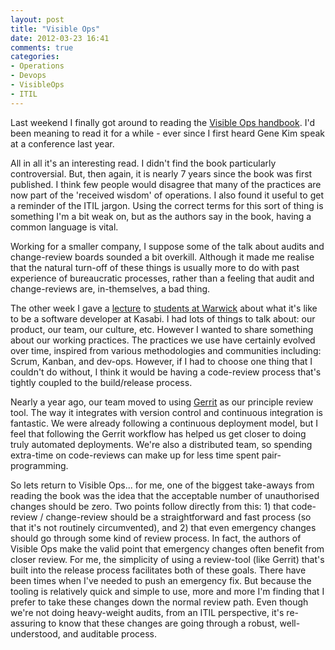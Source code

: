 ```yaml
---
layout: post
title: "Visible Ops"
date: 2012-03-23 16:41
comments: true
categories:
- Operations
- Devops
- VisibleOps
- ITIL
---
```


Last weekend I finally got around to reading
the [Visible Ops handbook](http://www.amazon.co.uk/Visible-Ops-Handbook-Implementing-Practical/dp/0975568612). I'd
been meaning to read it for a while - ever since I first heard Gene Kim speak at
a conference last year.

All in all it's an interesting read. I didn't find the book particularly
controversial. But, then again, it is nearly 7 years since the book was first
published. I think few people would disagree that many of the practices are
now part of the 'received wisdom' of operations. I also found it useful to get
a reminder of the ITIL jargon. Using the correct terms for this sort of thing
is something I'm a bit weak on, but as the authors say in the book, having a
common language is vital.
<!-- more -->

Working for a smaller company, I suppose some of the talk about audits and
change-review boards sounded a bit overkill. Although it made me realise that
the natural turn-off of these things is usually more to do with past
experience of bureaucratic processes, rather than a feeling that audit and
change-reviews are, in-themselves, a bad thing.

The other week I gave a [lecture](http://www.slideshare.net/cpcare/warwick-2012)
to [students at Warwick](http://www2.warwick.ac.uk/fac/sci/dcs/teaching/material/cs321/)
about what it's like to
be a software developer at Kasabi. I had lots of things to talk about:
our product, our team, our culture, etc. However I wanted to share something
about our working practices. The practices we use have certainly evolved over
time, inspired from various methodologies and communities including: Scrum,
Kanban, and dev-ops. However, if I had to choose one thing that I couldn't do
without, I think it would be having a code-review process that's tightly
coupled to the build/release process.

Nearly a year ago, our team moved to
using [Gerrit](http://code.google.com/p/gerrit/) as our principle review
tool. The way it integrates with version control and continuous integration is
fantastic. We were already following a continuous deployment model, but I feel
that following the Gerrit workflow has helped us get closer to doing truly
automated deployments. We're also a distributed team, so spending extra-time
on code-reviews can make up for less time spent pair-programming.

So lets return to Visible Ops... for me, one of the biggest take-aways from
reading the book was the idea that the acceptable number of unauthorised
changes should be zero. Two points follow directly from this: 1) that
code-review / change-review should be a straightforward and fast process (so
that it's not routinely circumvented), and 2) that even emergency changes
should go through some kind of review process. In fact, the authors of Visible
Ops make the valid point that emergency changes often benefit from closer
review. For me, the simplicity of using a review-tool (like Gerrit) that's
built into the release process facilitates both of these goals. There have
been times when I've needed to push an emergency fix. But because the tooling
is relatively quick and simple to use, more and more I'm finding that I prefer
to take these changes down the normal review path. Even though we're not doing
heavy-weight audits, from an ITIL perspective, it's re-assuring to know that
these changes are going through a robust, well-understood, and auditable
process.